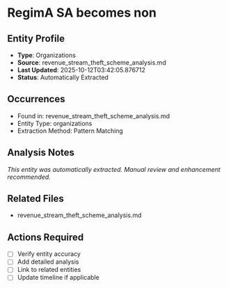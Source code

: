 # RegimA SA becomes non

## Entity Profile
- **Type**: Organizations
- **Source**: revenue_stream_theft_scheme_analysis.md
- **Last Updated**: 2025-10-12T03:42:05.876712
- **Status**: Automatically Extracted

## Occurrences
- Found in: revenue_stream_theft_scheme_analysis.md
- Entity Type: organizations
- Extraction Method: Pattern Matching

## Analysis Notes
*This entity was automatically extracted. Manual review and enhancement recommended.*

## Related Files
- revenue_stream_theft_scheme_analysis.md

## Actions Required
- [ ] Verify entity accuracy
- [ ] Add detailed analysis
- [ ] Link to related entities
- [ ] Update timeline if applicable
